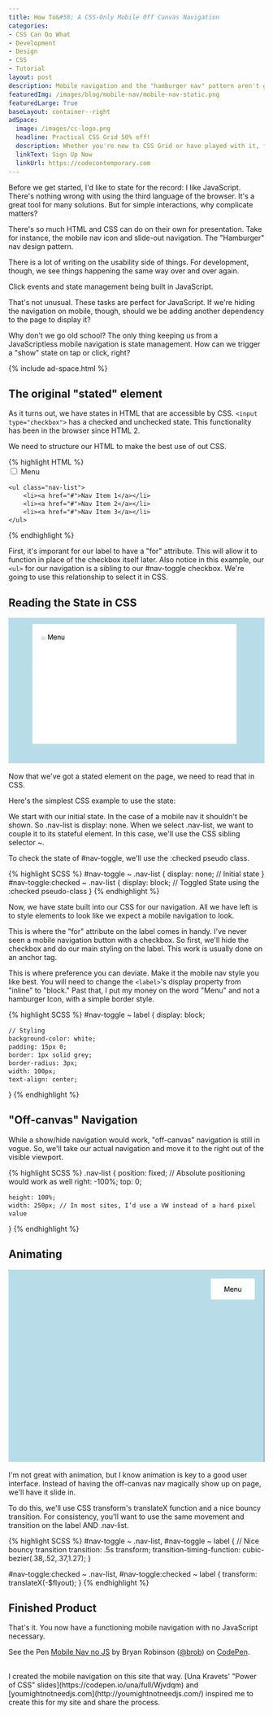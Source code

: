 ```yaml
---
title: How To&#58; A CSS-Only Mobile Off Canvas Navigation
categories:
- CSS Can Do What
- Development
- Design
- CSS
- Tutorial
layout: post
description: Mobile navigation and the "hamburger nav" pattern aren't going away. In this tutorial, I'll walk you through creating a mobile off-canvas navigation with only CSS and HTML.
featuredImg: /images/blog/mobile-nav/mobile-nav-static.png
featuredLarge: True
baseLayout: container--right
adSpace: 
  image: /images/cc-logo.png
  headline: Practical CSS Grid 50% off!
  description: Whether you're new to CSS Grid or have played with it, finding practical examples of this new layout mechanism is the best way to learn it's power.  Sign up below to learn more about my Practical CSS Grid course and get 50% off when it comes out!
  linkText: Sign Up Now
  linkUrl: https://codecontemporary.com
---
```


Before we get started, I'd like to state for the record: I like JavaScript. There's nothing wrong with using the third language of the browser. It's a great tool for many solutions. But for simple interactions, why complicate matters?

There's so much HTML and CSS can do on their own for presentation. Take for instance, the mobile nav icon and slide-out navigation. The "Hamburger" nav design pattern. 

There is a lot of writing on the usability side of things. For development, though, we see things happening the same way over and over again. 

Click events and state management being built in JavaScript.

That's not unusual. These tasks are perfect for JavaScript. If we're hiding the navigation on mobile, though, should we be adding another dependency to the page to display it?

Why don't we go old school? The only thing keeping us from a JavaScriptless mobile navigation is state management. How can we trigger a "show" state on tap or click, right? 

{% include ad-space.html %}

## The original "stated" element

As it turns out, we have states in HTML that are accessible by CSS. `<input type="checkbox">` has a checked and unchecked state. This functionality has been in the browser since HTML 2.

We need to structure our HTML to make the best use of out CSS. 

<div class="pull-1">
{% highlight HTML %}
<nav class="navigation">
    <input type="checkbox" id="nav-toggle">
    <label for="nav-toggle">Menu</label>

    <ul class="nav-list">
        <li><a href="#">Nav Item 1</a></li>
        <li><a href="#">Nav Item 2</a></li>
        <li><a href="#">Nav Item 3</a></li>
    </ul>

</nav>
{% endhighlight %}
</div>

First, it's imporant for our label to have a "for" attribute. This will allow it to function in place of the checkbox itself later. Also notice in this example, our `<ul>` for our navigation is a sibling to our #nav-toggle checkbox. We're going to use this relationship to select it in CSS.

## Reading the State in CSS

![Gif of checkbox toggling state](/images/blog/mobile-nav/simple-toggle.gif)

Now that we've got a stated element on the page, we need to read that in CSS.

Here's the simplest CSS example to use the state:

We start with our initial state. In the case of a mobile nav it shouldn't be shown. So .nav-list is display: none. When we select .nav-list, we want to couple it to its stateful element. In this case, we'll use the CSS sibling selector ~.

To check the state of #nav-toggle, we'll use the :checked pseudo class.

{% highlight SCSS %}
#nav-toggle ~ .nav-list {
    display: none; // Initial state
}
#nav-toggle:checked ~ .nav-list {
    display: block; // Toggled State using the :checked pseudo-class
}
{% endhighlight %}

Now, we have state built into our CSS for our navigation. All we have left is to style elements to look like we expect a mobile navigation to look.

This is where the "for" attribute on the label comes in handy. I've never seen a mobile navigation button with a checkbox. So first, we'll hide the checkbox and do our main styling on the label. This work is usually done on an anchor tag.

This is where preference you can deviate. Make it the mobile nav style you like best. You will need to change the `<label>`'s display property from "inline" to "block." Past that, I put my money on the word "Menu" and not a hamburger Icon, with a simple border style.

{% highlight SCSS %}
#nav-toggle ~ label {
    display: block;

    // Styling
    background-color: white;
    padding: 15px 0;
    border: 1px solid grey;
    border-radius: 3px;
    width: 100px;
    text-align: center;
}
{% endhighlight %}

## "Off-canvas" Navigation

While a show/hide navigation would work, "off-canvas" navigation is still in vogue. So, we'll take our actual navigation and move it to the right out of the visible viewport.

{% highlight SCSS %}
.nav-list {
    position: fixed; // Absolute positioning would work as well
    right: -100%;
    top: 0;

    height: 100%;
    width: 250px; // In most sites, I’d use a VW instead of a hard pixel value
}
{% endhighlight %}

## Animating

![Gif of nav toggling](/images/blog/mobile-nav/nav-styled.gif)


I'm not great with animation, but I know animation is key to a good user interface. Instead of having the off-canvas nav magically show up on page, we'll have it slide in.

To do this, we'll use CSS transform's translateX function and a nice bouncy transition. For consistency, you'll want to use the same movement and transition on the label AND .nav-list.

{% highlight SCSS %}
#nav-toggle ~ .nav-list, #nav-toggle ~ label {
	// Nice bouncy transition
    transition: .5s transform;
    transition-timing-function: cubic-bezier(.38,.52,.37,1.27);
}

#nav-toggle:checked ~ .nav-list, #nav-toggle:checked ~ label {
    transform: translateX(-$flyout);
}
{% endhighlight %}

## Finished Product

That's it. You now have a functioning mobile navigation with no JavaScript necessary.

<p data-height="400" data-theme-id="26704" data-slug-hash="oeNdbg" data-default-tab="css,result" data-user="brob" data-embed-version="2" data-pen-title="Mobile Nav no JS" class="codepen">See the Pen <a href="https://codepen.io/brob/pen/oeNdbg/">Mobile Nav no JS</a> by Bryan Robinson (<a href="https://codepen.io/brob">@brob</a>) on <a href="https://codepen.io">CodePen</a>.</p>
<script async src="https://production-assets.codepen.io/assets/embed/ei.js"></script>
<br>
I created the mobile navigation on this site that way. [Una Kravets' "Power of CSS" slides](https://codepen.io/una/full/Wjvdqm) and [youmightnotneedjs.com](http://youmightnotneedjs.com/) inspired me to create this for my site and share the process.
